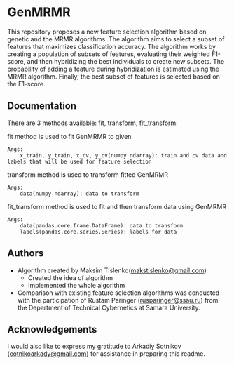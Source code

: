 
# GenMRMR

This repository proposes a new feature selection algorithm based on genetic and the MRMR algorithms. The algorithm aims to select a subset of features that maximizes classification accuracy. The algorithm works by creating a population of subsets of features, evaluating their weighted F1-score, and then hybridizing the best individuals to create new subsets. The probability of adding a feature during hybridization is estimated using the MRMR algorithm. Finally, the best subset of features is selected based on the F1-score. 

## Documentation

There are 3 methods available: fit, transform, fit_transform: 

fit method is used to fit GenMRMR to given

    Args:
        x_train, y_train, x_cv, y_cv(numpy.ndarray): train and cv data and labels that will be used for feature selection

transform method is used to transform fitted GenMRMR

    Args:
        data(numpy.ndarray): data to transform

fit_transform method is used to fit and then transform data using GenMRMR

    Args:
        data(pandas.core.frame.DataFrame): data to transform
        labels(pandas.core.series.Series): labels for data



## Authors

- Algorithm created by Maksim Tislenko(makstislenko@gmail.com)
    - Created the idea of algorithm
    - Implemented the whole algorithm
- Сomparison with existing feature selection algorithms was conducted with the participation of Rustam Paringer (rusparinger@ssau.ru) from the Department of Technical Cybernetics at Samara University.


## Acknowledgements

I would also like to express my gratitude to Arkadiy Sotnikov (cotnikoarkady@gmail.com) for assistance in preparing this readme.

